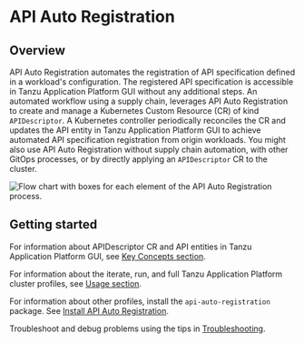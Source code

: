 # API Auto Registration

## <a id='overview'></a> Overview

API Auto Registration automates the registration of API specification defined in
a workload's configuration. The registered API specification is accessible in
Tanzu Application Platform GUI without any additional steps. An automated
workflow using a supply chain, leverages API Auto Registration to create and
manage a Kubernetes Custom Resource (CR) of kind `APIDescriptor`. A Kubernetes
controller periodically reconciles the CR and updates the API entity in Tanzu
Application Platform GUI to achieve automated API specification registration
from origin workloads. You might also use API Auto Registration without supply
chain automation, with other GitOps processes, or by directly applying an
`APIDescriptor` CR to the cluster.

![Flow chart with boxes for each element of the API Auto Registration process.](./images/autoregistering-api-entities-stages.png)

## <a id='getting-started'></a> Getting started

For information about APIDescriptor CR and API entities in Tanzu Application Platform GUI, see [Key Concepts section](key-concepts.md).

For information about the iterate, run, and full Tanzu Application Platform cluster profiles, see [Usage section](usage.md).

For information about other profiles, install the `api-auto-registration` package. See [Install API Auto Registration](installation.md).

Troubleshoot and debug problems using the tips in [Troubleshooting](troubleshooting.md).